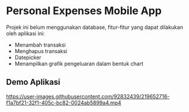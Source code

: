 # Personal Expenses Mobile App

Projek ini belum menggunakan database, fitur-fitur yang dapat dilakukan oleh aplikasi ini: <br>
- Menambah transaksi
- Menghapus transaksi
- Datepicker
- Menampilkan grafik pengeluaran dalam bentuk chart

Demo Aplikasi
-

https://user-images.githubusercontent.com/92832439/219652716-f1a7bf21-32f1-405c-bc82-0024ab5899a4.mp4

